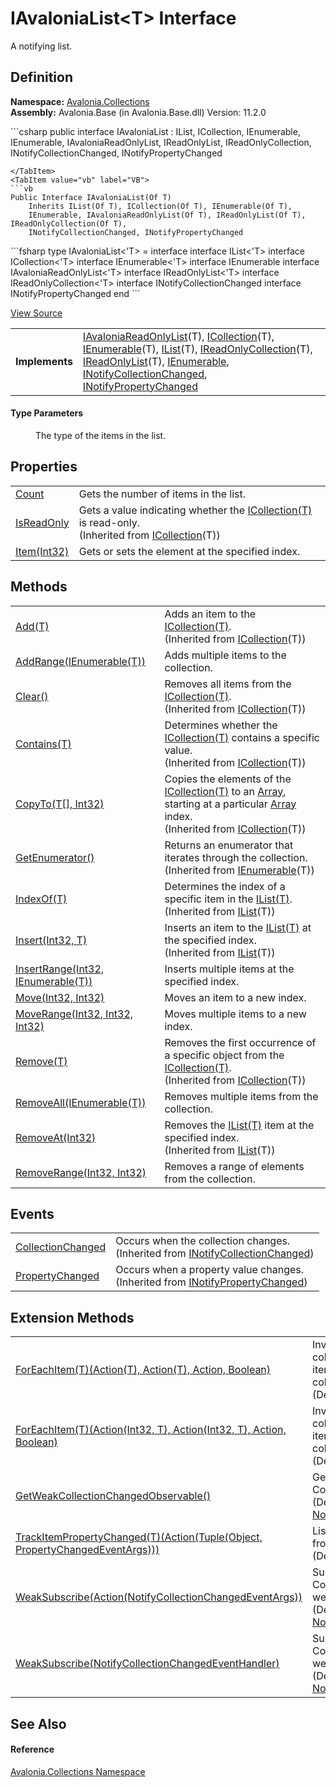 # IAvaloniaList&lt;T&gt; Interface


A notifying list.



## Definition
**Namespace:** <a href="N_Avalonia_Collections">Avalonia.Collections</a>  
**Assembly:** Avalonia.Base (in Avalonia.Base.dll) Version: 11.2.0

<Tabs groupId="api-code-preview">
<TabItem value="csharp" label="C#">
```csharp
public interface IAvaloniaList<T> : IList<T>, 
	ICollection<T>, IEnumerable<T>, IEnumerable, IAvaloniaReadOnlyList<T>, IReadOnlyList<T>, 
	IReadOnlyCollection<T>, INotifyCollectionChanged, INotifyPropertyChanged

```
</TabItem>
<TabItem value="vb" label="VB">
```vb
Public Interface IAvaloniaList(Of T)
	Inherits IList(Of T), ICollection(Of T), IEnumerable(Of T), 
	IEnumerable, IAvaloniaReadOnlyList(Of T), IReadOnlyList(Of T), IReadOnlyCollection(Of T), 
	INotifyCollectionChanged, INotifyPropertyChanged
```
</TabItem>
<TabItem value="fsharp" label="F#">
```fsharp
type IAvaloniaList<'T> = 
    interface
        interface IList<'T>
        interface ICollection<'T>
        interface IEnumerable<'T>
        interface IEnumerable
        interface IAvaloniaReadOnlyList<'T>
        interface IReadOnlyList<'T>
        interface IReadOnlyCollection<'T>
        interface INotifyCollectionChanged
        interface INotifyPropertyChanged
    end
```
</TabItem>
</Tabs>



<a href="https://github.com/AvaloniaUI/Avalonia/tree/master/src/Avalonia.Base/Collections/IAvaloniaList.cs" title="View the source code">View Source</a>

<table>
<tr><td><strong>Implements</strong></td><td><a href="T_Avalonia_Collections_IAvaloniaReadOnlyList_1">IAvaloniaReadOnlyList</a>(T), <a href="https://learn.microsoft.com/dotnet/api/system.collections.generic.icollection-1" target="_blank" rel="noopener noreferrer">ICollection</a>(T), <a href="https://learn.microsoft.com/dotnet/api/system.collections.generic.ienumerable-1" target="_blank" rel="noopener noreferrer">IEnumerable</a>(T), <a href="https://learn.microsoft.com/dotnet/api/system.collections.generic.ilist-1" target="_blank" rel="noopener noreferrer">IList</a>(T), <a href="https://learn.microsoft.com/dotnet/api/system.collections.generic.ireadonlycollection-1" target="_blank" rel="noopener noreferrer">IReadOnlyCollection</a>(T), <a href="https://learn.microsoft.com/dotnet/api/system.collections.generic.ireadonlylist-1" target="_blank" rel="noopener noreferrer">IReadOnlyList</a>(T), <a href="https://learn.microsoft.com/dotnet/api/system.collections.ienumerable" target="_blank" rel="noopener noreferrer">IEnumerable</a>, <a href="https://learn.microsoft.com/dotnet/api/system.collections.specialized.inotifycollectionchanged" target="_blank" rel="noopener noreferrer">INotifyCollectionChanged</a>, <a href="https://learn.microsoft.com/dotnet/api/system.componentmodel.inotifypropertychanged" target="_blank" rel="noopener noreferrer">INotifyPropertyChanged</a></td></tr>
</table>



#### Type Parameters
<dl><dt /><dd>The type of the items in the list.</dd></dl>

## Properties
<table>
<tr>
<td><a href="P_Avalonia_Collections_IAvaloniaList_1_Count">Count</a></td>
<td>Gets the number of items in the list.</td>
</tr>
<tr>
<td><a href="https://learn.microsoft.com/dotnet/api/system.collections.generic.icollection-1.isreadonly" target="_blank" rel="noopener noreferrer">IsReadOnly</a></td>
<td>Gets a value indicating whether the <a href="https://learn.microsoft.com/dotnet/api/system.collections.generic.icollection-1" target="_blank" rel="noopener noreferrer">ICollection(T)</a> is read-only.<br />(Inherited from <a href="https://learn.microsoft.com/dotnet/api/system.collections.generic.icollection-1" target="_blank" rel="noopener noreferrer">ICollection</a>(T))</td>
</tr>
<tr>
<td><a href="P_Avalonia_Collections_IAvaloniaList_1_Item">Item(Int32)</a></td>
<td>Gets or sets the element at the specified index.</td>
</tr>
</table>

## Methods
<table>
<tr>
<td><a href="https://learn.microsoft.com/dotnet/api/system.collections.generic.icollection-1.add" target="_blank" rel="noopener noreferrer">Add(T)</a></td>
<td>Adds an item to the <a href="https://learn.microsoft.com/dotnet/api/system.collections.generic.icollection-1" target="_blank" rel="noopener noreferrer">ICollection(T)</a>.<br />(Inherited from <a href="https://learn.microsoft.com/dotnet/api/system.collections.generic.icollection-1" target="_blank" rel="noopener noreferrer">ICollection</a>(T))</td>
</tr>
<tr>
<td><a href="M_Avalonia_Collections_IAvaloniaList_1_AddRange">AddRange(IEnumerable(T))</a></td>
<td>Adds multiple items to the collection.</td>
</tr>
<tr>
<td><a href="https://learn.microsoft.com/dotnet/api/system.collections.generic.icollection-1.clear" target="_blank" rel="noopener noreferrer">Clear()</a></td>
<td>Removes all items from the <a href="https://learn.microsoft.com/dotnet/api/system.collections.generic.icollection-1" target="_blank" rel="noopener noreferrer">ICollection(T)</a>.<br />(Inherited from <a href="https://learn.microsoft.com/dotnet/api/system.collections.generic.icollection-1" target="_blank" rel="noopener noreferrer">ICollection</a>(T))</td>
</tr>
<tr>
<td><a href="https://learn.microsoft.com/dotnet/api/system.collections.generic.icollection-1.contains" target="_blank" rel="noopener noreferrer">Contains(T)</a></td>
<td>Determines whether the <a href="https://learn.microsoft.com/dotnet/api/system.collections.generic.icollection-1" target="_blank" rel="noopener noreferrer">ICollection(T)</a> contains a specific value.<br />(Inherited from <a href="https://learn.microsoft.com/dotnet/api/system.collections.generic.icollection-1" target="_blank" rel="noopener noreferrer">ICollection</a>(T))</td>
</tr>
<tr>
<td><a href="https://learn.microsoft.com/dotnet/api/system.collections.generic.icollection-1.copyto" target="_blank" rel="noopener noreferrer">CopyTo(T[], Int32)</a></td>
<td>Copies the elements of the <a href="https://learn.microsoft.com/dotnet/api/system.collections.generic.icollection-1" target="_blank" rel="noopener noreferrer">ICollection(T)</a> to an <a href="https://learn.microsoft.com/dotnet/api/system.array" target="_blank" rel="noopener noreferrer">Array</a>, starting at a particular <a href="https://learn.microsoft.com/dotnet/api/system.array" target="_blank" rel="noopener noreferrer">Array</a> index.<br />(Inherited from <a href="https://learn.microsoft.com/dotnet/api/system.collections.generic.icollection-1" target="_blank" rel="noopener noreferrer">ICollection</a>(T))</td>
</tr>
<tr>
<td><a href="https://learn.microsoft.com/dotnet/api/system.collections.generic.ienumerable-1.getenumerator" target="_blank" rel="noopener noreferrer">GetEnumerator()</a></td>
<td>Returns an enumerator that iterates through the collection.<br />(Inherited from <a href="https://learn.microsoft.com/dotnet/api/system.collections.generic.ienumerable-1" target="_blank" rel="noopener noreferrer">IEnumerable</a>(T))</td>
</tr>
<tr>
<td><a href="https://learn.microsoft.com/dotnet/api/system.collections.generic.ilist-1.indexof" target="_blank" rel="noopener noreferrer">IndexOf(T)</a></td>
<td>Determines the index of a specific item in the <a href="https://learn.microsoft.com/dotnet/api/system.collections.generic.ilist-1" target="_blank" rel="noopener noreferrer">IList(T)</a>.<br />(Inherited from <a href="https://learn.microsoft.com/dotnet/api/system.collections.generic.ilist-1" target="_blank" rel="noopener noreferrer">IList</a>(T))</td>
</tr>
<tr>
<td><a href="https://learn.microsoft.com/dotnet/api/system.collections.generic.ilist-1.insert" target="_blank" rel="noopener noreferrer">Insert(Int32, T)</a></td>
<td>Inserts an item to the <a href="https://learn.microsoft.com/dotnet/api/system.collections.generic.ilist-1" target="_blank" rel="noopener noreferrer">IList(T)</a> at the specified index.<br />(Inherited from <a href="https://learn.microsoft.com/dotnet/api/system.collections.generic.ilist-1" target="_blank" rel="noopener noreferrer">IList</a>(T))</td>
</tr>
<tr>
<td><a href="M_Avalonia_Collections_IAvaloniaList_1_InsertRange">InsertRange(Int32, IEnumerable(T))</a></td>
<td>Inserts multiple items at the specified index.</td>
</tr>
<tr>
<td><a href="M_Avalonia_Collections_IAvaloniaList_1_Move">Move(Int32, Int32)</a></td>
<td>Moves an item to a new index.</td>
</tr>
<tr>
<td><a href="M_Avalonia_Collections_IAvaloniaList_1_MoveRange">MoveRange(Int32, Int32, Int32)</a></td>
<td>Moves multiple items to a new index.</td>
</tr>
<tr>
<td><a href="https://learn.microsoft.com/dotnet/api/system.collections.generic.icollection-1.remove" target="_blank" rel="noopener noreferrer">Remove(T)</a></td>
<td>Removes the first occurrence of a specific object from the <a href="https://learn.microsoft.com/dotnet/api/system.collections.generic.icollection-1" target="_blank" rel="noopener noreferrer">ICollection(T)</a>.<br />(Inherited from <a href="https://learn.microsoft.com/dotnet/api/system.collections.generic.icollection-1" target="_blank" rel="noopener noreferrer">ICollection</a>(T))</td>
</tr>
<tr>
<td><a href="M_Avalonia_Collections_IAvaloniaList_1_RemoveAll">RemoveAll(IEnumerable(T))</a></td>
<td>Removes multiple items from the collection.</td>
</tr>
<tr>
<td><a href="https://learn.microsoft.com/dotnet/api/system.collections.generic.ilist-1.removeat" target="_blank" rel="noopener noreferrer">RemoveAt(Int32)</a></td>
<td>Removes the <a href="https://learn.microsoft.com/dotnet/api/system.collections.generic.ilist-1" target="_blank" rel="noopener noreferrer">IList(T)</a> item at the specified index.<br />(Inherited from <a href="https://learn.microsoft.com/dotnet/api/system.collections.generic.ilist-1" target="_blank" rel="noopener noreferrer">IList</a>(T))</td>
</tr>
<tr>
<td><a href="M_Avalonia_Collections_IAvaloniaList_1_RemoveRange">RemoveRange(Int32, Int32)</a></td>
<td>Removes a range of elements from the collection.</td>
</tr>
</table>

## Events
<table>
<tr>
<td><a href="https://learn.microsoft.com/dotnet/api/system.collections.specialized.inotifycollectionchanged.collectionchanged" target="_blank" rel="noopener noreferrer">CollectionChanged</a></td>
<td>Occurs when the collection changes.<br />(Inherited from <a href="https://learn.microsoft.com/dotnet/api/system.collections.specialized.inotifycollectionchanged" target="_blank" rel="noopener noreferrer">INotifyCollectionChanged</a>)</td>
</tr>
<tr>
<td><a href="https://learn.microsoft.com/dotnet/api/system.componentmodel.inotifypropertychanged.propertychanged" target="_blank" rel="noopener noreferrer">PropertyChanged</a></td>
<td>Occurs when a property value changes.<br />(Inherited from <a href="https://learn.microsoft.com/dotnet/api/system.componentmodel.inotifypropertychanged" target="_blank" rel="noopener noreferrer">INotifyPropertyChanged</a>)</td>
</tr>
</table>

## Extension Methods
<table>
<tr>
<td><a href="M_Avalonia_Collections_AvaloniaListExtensions_ForEachItem__1">ForEachItem(T)(Action(T), Action(T), Action, Boolean)</a></td>
<td>Invokes an action for each item in a collection and subsequently each item added or removed from the collection.<br />(Defined by <a href="T_Avalonia_Collections_AvaloniaListExtensions">AvaloniaListExtensions</a>)</td>
</tr>
<tr>
<td><a href="M_Avalonia_Collections_AvaloniaListExtensions_ForEachItem__1_1">ForEachItem(T)(Action(Int32, T), Action(Int32, T), Action, Boolean)</a></td>
<td>Invokes an action for each item in a collection and subsequently each item added or removed from the collection.<br />(Defined by <a href="T_Avalonia_Collections_AvaloniaListExtensions">AvaloniaListExtensions</a>)</td>
</tr>
<tr>
<td><a href="M_Avalonia_Collections_NotifyCollectionChangedExtensions_GetWeakCollectionChangedObservable">GetWeakCollectionChangedObservable()</a></td>
<td>Gets a weak observable for the CollectionChanged event.<br />(Defined by <a href="T_Avalonia_Collections_NotifyCollectionChangedExtensions">NotifyCollectionChangedExtensions</a>)</td>
</tr>
<tr>
<td><a href="M_Avalonia_Collections_AvaloniaListExtensions_TrackItemPropertyChanged__1">TrackItemPropertyChanged(T)(Action(Tuple(Object, PropertyChangedEventArgs)))</a></td>
<td>Listens for property changed events from all items in a collection.<br />(Defined by <a href="T_Avalonia_Collections_AvaloniaListExtensions">AvaloniaListExtensions</a>)</td>
</tr>
<tr>
<td><a href="M_Avalonia_Collections_NotifyCollectionChangedExtensions_WeakSubscribe">WeakSubscribe(Action(NotifyCollectionChangedEventArgs))</a></td>
<td>Subscribes to the CollectionChanged event using a weak subscription.<br />(Defined by <a href="T_Avalonia_Collections_NotifyCollectionChangedExtensions">NotifyCollectionChangedExtensions</a>)</td>
</tr>
<tr>
<td><a href="M_Avalonia_Collections_NotifyCollectionChangedExtensions_WeakSubscribe_1">WeakSubscribe(NotifyCollectionChangedEventHandler)</a></td>
<td>Subscribes to the CollectionChanged event using a weak subscription.<br />(Defined by <a href="T_Avalonia_Collections_NotifyCollectionChangedExtensions">NotifyCollectionChangedExtensions</a>)</td>
</tr>
</table>

## See Also


#### Reference
<a href="N_Avalonia_Collections">Avalonia.Collections Namespace</a>  
